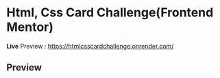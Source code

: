 # Html, Css Card Challenge(Frontend Mentor)

**Live** Preview : https://htmlcsscardchallenge.onrender.com/

## Preview


